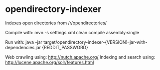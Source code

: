 # opendirectory-indexer
Indexes open directories from /r/opendirectories/

Compile with: mvn -s settings.xml clean compile assembly:single

Run with: java -jar target/opendirectory-indexer-{VERSION}-jar-with-dependencies.jar {REDDIT_PASSWORD}

Web crawling using: http://nutch.apache.org/
Indexing and search using: http://lucene.apache.org/solr/features.html
